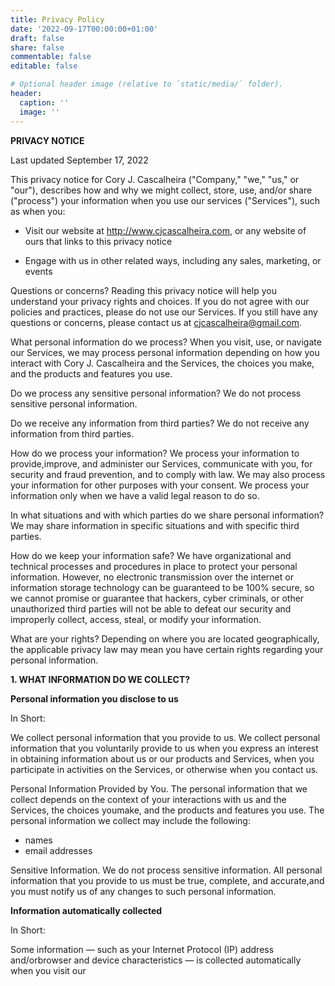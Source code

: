 ```yaml
---
title: Privacy Policy
date: '2022-09-17T00:00:00+01:00'
draft: false
share: false
commentable: false
editable: false

# Optional header image (relative to `static/media/` folder).
header:
  caption: ''
  image: ''
---
```


**PRIVACY NOTICE**

Last updated September 17, 2022

This privacy notice for Cory J. Cascalheira ("Company," "we," "us," or "our"), describes how and why we might collect, store, use, and/or share ("process") your information when you use our services ("Services"), such as when you: 

* Visit our website at http://www.cjcascalheira.com, or any website of ours that links to this privacy notice

* Engage with us in other related ways, including any sales, marketing, or events

Questions or concerns? Reading this privacy notice will help you understand your privacy rights and choices. If you do not agree with our policies and practices, please do not use our Services. If you still have any questions or concerns, please contact us at cjcascalheira@gmail.com.

What personal information do we process? When you visit, use, or navigate our Services, we may process personal information depending on how you interact with Cory J. Cascalheira and the Services, the choices you make, and the products and features you use.

Do we process any sensitive personal information? We do not process sensitive personal information.

Do we receive any information from third parties? We do not receive any information from third parties.

How do we process your information? We process your information to provide,improve, and administer our Services, communicate with you, for security and fraud prevention, and to comply with law. We may also process your information for other purposes with your consent. We process your information only when we have a valid legal reason to do so.

In what situations and with which parties do we share personal information? We may share information in specific situations and with specific third parties.

How do we keep your information safe? We have organizational and technical processes and procedures in place to protect your personal information. However, no electronic transmission over the internet or information storage technology can be guaranteed to be 100% secure, so we cannot promise or guarantee that hackers, cyber criminals, or other unauthorized third parties will not be able to defeat our security and improperly collect, access, steal, or modify your information.

What are your rights? Depending on where you are located geographically, the applicable privacy law may mean you have certain rights regarding your personal information.

**1. WHAT INFORMATION DO WE COLLECT?**

**Personal information you disclose to us**

In Short:

We collect personal information that you provide to us. We collect personal information that you voluntarily provide to us when you express an interest in obtaining information about us or our products and Services, when you participate in activities on the Services, or otherwise when you contact us.

Personal Information Provided by You. The personal information that we collect depends on the context of your interactions with us and the Services, the choices youmake, and the products and features you use. The personal information we collect may include the following:

* names
* email addresses

Sensitive Information. We do not process sensitive information. All personal information that you provide to us must be true, complete, and accurate,and you must notify us of any changes to such personal information.

**Information automatically collected**

In Short:

Some information — such as your Internet Protocol (IP) address and/orbrowser and device characteristics — is collected automatically when you visit our
